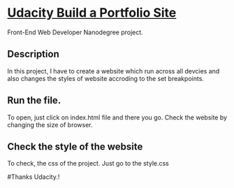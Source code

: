 # [Udacity Build a Portfolio Site](https://github.com/udacity/Project-Descriptions-for-Review/blob/master/Front%20End/Build%20a%20Portfolio%20Site.md)

Front-End Web Developer Nanodegree project.

## Description

In this project, I have to create a website which run across all devcies and also changes the styles of website accroding to the set breakpoints.

## Run the file.

To open, just click on index.html file and there you go. Check the website by changing the size of browser.

## Check the style of the website

To check, the css of the project. Just go to the style.css

#Thanks Udacity.!




